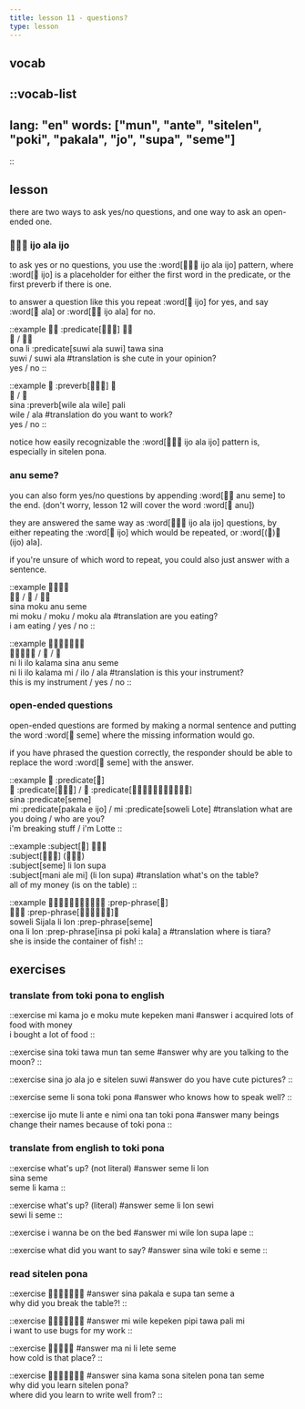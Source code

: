 ```yaml
---
title: lesson 11 - questions?
type: lesson
---
```

## vocab
::vocab-list
---
lang: "en"
words: ["mun", "ante", "sitelen", "poki", "pakala", "jo", "supa", "seme"]
---
::

## lesson
there are two ways to ask yes/no questions, and one way to ask an open-ended one.

### 󱤌󱤂󱤌 ijo ala ijo
to ask yes or no questions, you use the :word[󱤌󱤂󱤌 ijo ala ijo] pattern, where :word[󱤌 ijo] is a placeholder for either the first word in the predicate, or the first preverb if there is one.

to answer a question like this you repeat :word[󱤌 ijo] for yes, and say :word[󱤂 ala] or :word[󱤌󱤂 ijo ala] for no.

::example
󱥆󱤧 :predicate[󱥦󱤂󱥦] 󱥩󱥞 \
󱥦 / 󱥦󱤂 \
ona li :predicate[suwi ala suwi] tawa sina \
suwi / suwi ala
#translation
is she cute in your opinion? \
yes / no
::

::example
󱥞 :preverb[󱥷󱤂󱥷] 󱥉 \
󱥷 / 󱤂 \
sina :preverb[wile ala wile] pali \
wile / ala
#translation
do you want to work? \
yes / no
::

notice how easily recognizable the :word[󱤌󱤂󱤌 ijo ala ijo] pattern is, especially in sitelen pona.

### anu seme?
you can also form yes/no questions by appending :word[󱤇󱥙 anu seme] to the end. (don't worry, lesson 12 will cover the word :word[󱤇 anu])

they are answered the same way as :word[󱤌󱤂󱤌 ijo ala ijo] questions, by either repeating the :word[󱤌 ijo] which would be repeated, or :word[(󱤌)󱤂 (ijo) ala].

if you're unsure of which word to repeat, you could also just answer with a sentence.

::example
󱥞󱤶󱤇󱥙 \
󱤴󱤶 / 󱤶 / 󱤶󱤂 \
sina moku anu seme \
mi moku / moku / moku ala
#translation
are you eating? \
i am eating / yes / no
::

::example
󱥁󱤧󱤎󱤕󱥞󱤇󱥙 \
󱥁󱤧󱤎󱤕󱤴 / 󱤎 / 󱤂 \
ni li ilo kalama sina anu seme \
ni li ilo kalama mi / ilo / ala
#translation
is this your instrument? \
this is my instrument / yes / no
::

### open-ended questions
open-ended questions are formed by making a normal sentence and putting the word :word[󱥙 seme] where the missing information would go.

if you have phrased the question correctly, the responder should be able to replace the word :word[󱥙 seme] with the answer.

::example
󱥞 :predicate[󱥙] \
󱤴 :predicate[󱥈󱤉󱤌] / 󱤴 :predicate[󱥢󱦐󱥦󱦒󱤌󱦒󱤞󱦒󱤈󱦒󱦑] \
sina :predicate[seme] \
mi :predicate[pakala e ijo] / mi :predicate[soweli Lote]
#translation
what are you doing / who are you? \
i'm breaking stuff / i'm Lotte
::

::example
:subject[󱥙] 󱤧󱤬󱥥 \
:subject[󱤲󱤄󱤴] (󱤧󱤬󱥥) \
:subject[seme] li lon supa \
:subject[mani ale mi] (li lon supa)
#translation
what's on the table? \
all of my money (is on the table)
::

::example
󱥢󱦐󱥦󱤌󱤑󱤄󱤧󱤂󱦑󱤧󱤬 :prep-phrase[󱥙] \
󱥆󱤧󱤬 :prep-phrase[󱤏󱥍󱦗󱥓󱤔󱦘]󱤀 \
soweli Sijala li lon :prep-phrase[seme] \
ona li lon :prep-phrase[insa pi poki kala] a
#translation
where is tiara? \
she is inside the container of fish!
::

## exercises
### translate from toki pona to english
::exercise
mi kama jo e moku mute kepeken mani
#answer
i acquired lots of food with money \
i bought a lot of food
::

::exercise
sina toki tawa mun tan seme
#answer
why are you talking to the moon?
::

::exercise
sina jo ala jo e sitelen suwi
#answer
do you have cute pictures?
::

::exercise
seme li sona toki pona
#answer
who knows how to speak well?
::

::exercise
ijo mute li ante e nimi ona tan toki pona
#answer
many beings change their names because of toki pona
::

### translate from english to toki pona
::exercise
what's up? (not literal)
#answer
seme li lon \
sina seme \
seme li kama
::

::exercise
what's up? (literal)
#answer
seme li lon sewi \
sewi li seme
::

::exercise
i wanna be on the bed
#answer
mi wile lon supa lape
::

::exercise
what did you want to say?
#answer
sina wile toki e seme
::

### read sitelen pona
::exercise
󱥞󱥈󱤉󱥥󱥧󱥙󱤀
#answer
sina pakala e supa tan seme a \
why did you break the table?!
::

::exercise
󱤴󱥷󱤙󱥑󱥩󱥉󱤴
#answer
mi wile kepeken pipi tawa pali mi \
i want to use bugs for my work
::

::exercise
󱤰󱥁󱤧󱤦󱥙
#answer
ma ni li lete seme \
how cold is that place?
::

::exercise
󱥞󱤖󱥡󱥠󱥔󱥧󱥙
#answer
sina kama sona sitelen pona tan seme \
why did you learn sitelen pona? \
where did you learn to write well from?
::